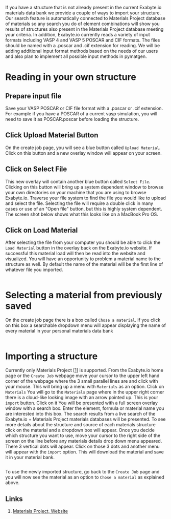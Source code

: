 If you have a structure that is not already present in the current Exabyte.io materials data bank we provide a couple of ways to import your structure.  Our search feature is automatically connected to Materials Project database of materials so any search you do of element combinations will show you results of structures also present in the Materials Project database meeting your criteria.  In addition, Exabyte.io currently reads a variety of input formats including VASP 4 and VASP 5 POSCAR and CIF formats.  The files should be named with a .poscar and .cif extension for reading.  We will be adding additional input format methods based on the needs of our users and also plan to implement all possible input methods in pymatgen.

# Reading in your own structure

## Prepare input file

Save your VASP POSCAR or CIF file format with a .poscar or .cif extension.  For example if you have a POSCAR of a current vasp simulation, you will need to save it as POSCAR.poscar before loading the structure.

## Click Upload Material Button
On the create job page, you will see a blue button called `Upload Material`.  Click on this button and a new overlay window will appear on your screen.

## Click on Select File

This new overlay will contain another blue button called `Select File`.  Clicking on this button will bring up a system dependent window to browse your own directories on your machine that you are using to browse Exabyte.io.  Traverse your file system to find the file you would like to upload and select the file.  Selecting the file will require a double click in many cases or use of an "Open file" button, but this is highly system dependent.  The screen shot below shows what this looks like on a MacBook Pro OS.

## Click on Load Material

After selecting the file from your computer you should be able to click the `Load Material` button in the overlay back on the Exabyte.io website.  If successful this material load will then be read into the website and visualized.  You will have an opportunity to problem a material name to the structure as well.  By default the name of the material will be the first line of whatever file you imported.

<!-- TODO: start from materials editor -->
<img data-gifffer="/images/UploadPOSCAR.gif" />


# Selecting a material from previously saved

On the create job page there is a box called `Chose a material`.  If you click on this box a searchable dropdown menu will appear displaying the name of every material in your personal materials data bank

<!-- TODO: strip last 1 sec -->
<img data-gifffer="/images/ChooseSavedMaterial.gif" />

# Importing a structure

Currently only Materials Project [[1](#links)] is supported.
From the Exabyte.io home page or the `Create Job` webpage move your cursor to the upper left hand corner of the webpage where the 3 small parallel lines are and click with your mouse.
This will bring up a menu with `Materials` as an option.  Click on `Materials`
You will go to the `Materials` page where in the upper right corner there is a cloud-like looking image with an arrow pointed up.  This is your `import` button.  Click on it
You will be presented with a full screen overlay window with a search box.  Enter the element, formula or material name you are interested into this box.  The search results from a live search of the Exabyte.io + Materials Project materials databases will be presented.
To see more details about the structure and source of each materials structure click on the material and a dropdown box will appear.
Once you decide which structure you want to use, move your cursor to the right side of the screen on the line before any materials details drop down menu appeared.  There 3 vertical dots will appear.  Click on those 3 dots and another menu will appear with the `import` option.  This will download the material and save it in your material bank.

<img data-gifffer="/images/ImportMaterialsProjectMaterial.gif" />

To use the newly imported structure, go back to the `Create Job` page and you will now see the material as an option to `Chose a material` as explained above.

## Links

1. [Materials Project, Website](https://materialsproject.org/)
